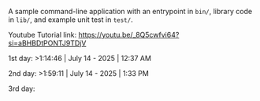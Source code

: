 A sample command-line application with an entrypoint in `bin/`, library code
in `lib/`, and example unit test in `test/`.

Youtube Tutorial link: https://youtu.be/_8Q5cwfvi64?si=aBHBDtPONTJ9TDjV

1st day: >1:14:46   | July 14 - 2025    | 12:37 AM

2nd day: >1:59:11   | July 14 - 2025    | 1:33 PM

3rd day: